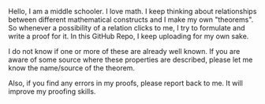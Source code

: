 

Hello, I am a middle schooler. I love math. I keep thinking about relationships between different mathematical constructs and I make my own "theorems". So whenever a possibility of a relation clicks to me, I try to formulate and write a proof for it. In this GitHub Repo, I keep uploading for my own sake. 


I do not know if one or more of these are already well known. If you are aware of some source where these properties are described, please let me know the name/source of the theorem. 


Also, if you find any errors in my proofs, please report back to me. It will improve my proofing skills.

